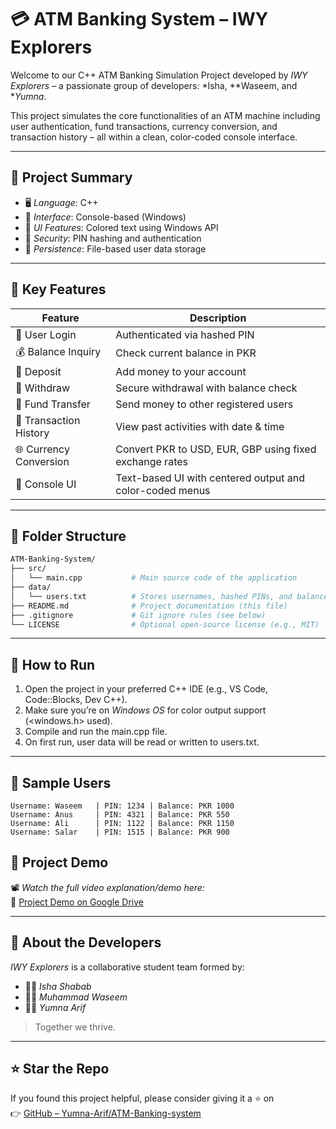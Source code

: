 # 💳 ATM Banking System – IWY Explorers

Welcome to our C++ ATM Banking Simulation Project developed by *IWY Explorers* – a passionate group of developers: *Isha, **Waseem, and **Yumna*.

This project simulates the core functionalities of an ATM machine including user authentication, fund transactions, currency conversion, and transaction history – all within a clean, color-coded console interface.

---

## 📌 Project Summary

- 🖥 *Language*: C++
- 🧾 *Interface*: Console-based (Windows)
- 🎨 *UI Features*: Colored text using Windows API
- 🔐 *Security*: PIN hashing and authentication
- 💾 *Persistence*: File-based user data storage

---

## 🚀 Key Features

| Feature                | Description                                                                 |
|------------------------|-----------------------------------------------------------------------------|
| 🔐 User Login           | Authenticated via hashed PIN                                                |
| 💰 Balance Inquiry      | Check current balance in PKR                                                |
| 💸 Deposit              | Add money to your account                                                   |
| 🏧 Withdraw             | Secure withdrawal with balance check                                        |
| 🔄 Fund Transfer        | Send money to other registered users                                        |
| 🧾 Transaction History  | View past activities with date & time                                       |
| 🌐 Currency Conversion  | Convert PKR to USD, EUR, GBP using fixed exchange rates                     |
| 🎨 Console UI           | Text-based UI with centered output and color-coded menus                    |

---

## 📁 Folder Structure

```bash
ATM-Banking-System/
├── src/
│   └── main.cpp           # Main source code of the application
├── data/
│   └── users.txt          # Stores usernames, hashed PINs, and balances
├── README.md              # Project documentation (this file)
├── .gitignore             # Git ignore rules (see below)
└── LICENSE                # Optional open-source license (e.g., MIT)

```
---

## 🔧 How to Run

1. Open the project in your preferred C++ IDE (e.g., VS Code, Code::Blocks, Dev C++).
2. Make sure you’re on *Windows OS* for color output support (<windows.h> used).
3. Compile and run the main.cpp file.
4. On first run, user data will be read or written to users.txt.

---

## 📝 Sample Users

```plaintext
Username: Waseem   | PIN: 1234 | Balance: PKR 1000
Username: Anus     | PIN: 4321 | Balance: PKR 550
Username: Ali      | PIN: 1122 | Balance: PKR 1150
Username: Salar    | PIN: 1515 | Balance: PKR 900
```
## 🎥 Project Demo

📽 *Watch the full video explanation/demo here:*  
🔗 [Project Demo on Google Drive](https://drive.google.com/drive/folders/164vuA1GJucIAO1Ulek2dmeNVgde3c2MH?usp=sharing)



---

## 👥 About the Developers

*IWY Explorers* is a collaborative student team formed by:

- 👩‍💻 *Isha Shabab*  
- 👨‍💻 *Muhammad Waseem*  
- 👩‍💻 *Yumna Arif*

> Together we thrive.
---

## ⭐ Star the Repo

If you found this project helpful, please consider giving it a ⭐ on  
👉 [GitHub – Yumna-Arif/ATM-Banking-system](https://github.com/Yumna-Arif/ATM-Banking-system.git)
